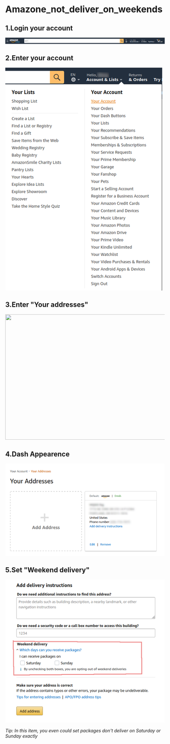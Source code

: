 # Amazone_not_deliver_on_weekends

## 1.Login your account

<img src="/images/login.png" width="612" height="20" />

## 2.Enter your account

<img src="/images/account.png" />

## 3.Enter "Your addresses"

<img src="/images/address.png" width="509.5" height="395.5" />

## 4.Dash Appearence

<img src="/images/addressesDash.png" />

## 5.Set "Weekend delivery"

<img src="/images/edit.png" />

*Tip: In this item, you even could set packages don't deliver on Saturday or Sunday exactly*